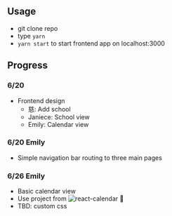 ## Usage
- git clone repo
- type `yarn`
- `yarn start` to start frontend app on localhost:3000

## Progress

### 6/20
- Frontend design
  - 慈: Add school
  - Janiece: School view
  - Emily: Calendar view

### 6/20 Emily
- Simple navigation bar routing to three main pages

### 6/26 Emily
- Basic calendar view
- Use project from ![react-calendar](#https://github.com/zackify/react-calendar) :pray:
- TBD: custom css
